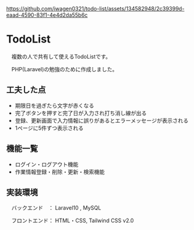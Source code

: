 
https://github.com/iwagen0321/todo-list/assets/134582948/2c39399d-eaad-4590-83f1-4e4d2da55b6c

# TodoList

　複数の人で共有して使えるTodoListです。

　PHP(Laravel)の勉強のために作成しました。

## 工夫した点
+ 期限日を過ぎたら文字が赤くなる
+ 完了ボタンを押すと完了日が入力され打ち消し線が出る
+ 登録、更新画面で入力情報に誤りがあるとエラーメッセージが表示される
+ 1ページに5件ずつ表示される


## 機能一覧
- ログイン・ログアウト機能
- 作業情報登録・削除・更新・検索機能


## 実装環境

　バックエンド　： Laravel10  , MySQL

　フロントエンド： HTML・CSS, Tailwind CSS v2.0
 

